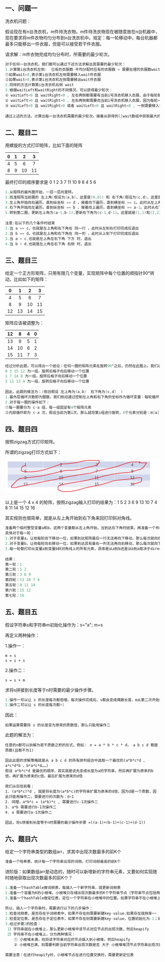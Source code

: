 ## 一、问题一

洗衣机问题：

假设现在有n台洗衣机，m件待洗衣物。m件待洗衣物现在被随意放在n台机器中，现在要求将m件衣物均匀分布到n台洗衣机中。规定：每一轮移动中，每台机器都最多只能移出一件衣服，但是可以接受若干件衣服。

请求解：m件衣物完成均匀分布时，所需要的最少轮次。

```go
对于任何一台洗衣机，我们都可以通过下述方法求解出其需要的最少轮次：
1.计算第i台洗衣机左侧:  已有的衣服数-平均分配时应有的衣服数 = 需要处理的衣服数wait。 
①如果wait<0,表示第i台洗衣机左侧需要移入wait件衣服
②如果wait>0,表示第i台洗衣机左侧需要移出wait件衣服
2.同样的方法计算第i台洗衣机右侧 wait
3.根据waitLeft和waitRight的不同情况，可以获得最少轮次：
① waitLeft<0 且 waitRight<0 , 左右两侧都需要有当前i号洗衣机移入衣服，由于每轮每台机器只能移出一件衣服，因此至少需要 abs(waitLeft)+abs(waitRight) 件
② waitLeft>0 且 waitRight>0 , 左右两侧都需要向当前i号洗衣机移入衣服，因为每轮一台机器可以接受若干件衣服，因此至少需要 max(abs(waitLeft),abs(waitRight))
③ waitLeft<0 且 waitRight>0 或者 waitLeft>0 且 waitRight<0 , 一侧需要移入衣服，一侧需要移出衣服。因此至少需要max(abs(waitLeft),abs(waitRight))

通过上述的方法，计算出每一台洗衣机需要的最少轮次。接着从获得的[]wait数组中获取最大的wait，件衣物完成均匀分布时，所需要的最少轮次。
```

## 二、题目二

用螺旋的方式打印矩阵，比如下面的矩阵

|  0   |  1   |  2   |  3   |
| :--: | :--: | :--: | :--: |
|  4   |  5   |  6   |  7   |
|  8   |  9   |  10  |  11  |

最终打印的顺序要求是 0  1  2  3  7  11  10  9  8  4  5  6

```go
1.从矩阵的最外圈开始，一层一层向里转。  
2.找准矩阵当前圈的 左上角(假设为(a,b)，这里是(0,0)) 和 右下角(假设为(c,d)，这里是(3,3)) 的坐标
3.左上角开始向右遍历，直到纵坐标 == d ，接着向下遍历，直到横坐标 == c。此时从左上角到了右下角。
4.右下角开始向左遍历，直到纵坐标 == b ，接着向上遍历，直到横坐标 == a-1。此时从右下角到了左下角的正下方。
5.转到第二圈，更新左上角为(a-1,b-1),更新右下角为(c-1,d-1)。这里就是(1,1)和(2,2)。重复3、4

注意:在以下的几个条件时结束
1.当 a == c，也就是左上角和右下角在 同一行 ，此时从左到右打印完成后退出
2.当 b == d，也就是左上角和右下角在 同一列 ，此时从上到下打印完成后退出
3.当 a > c,也就是左上角在右下角 下方 时，退出
4.当 b > d,也就是左上角在右下角 右侧 时，退出
```



## 三、题目三

给定一个正方形矩阵，只用有限几个变量，实现矩阵中每个位置的顺指针90°转动，比如如下的矩阵：

|  0   |  1   |  2   |  3   |
| :--: | :--: | :--: | :--: |
|  4   |  5   |  6   |  7   |
|  8   |  9   |  10  |  11  |
|  12  |  13  |  14  |  15  |

矩阵应该被调整为：

|  12  |  8   |  4   |  0   |
| :--: | :--: | :--: | :--: |
|  13  |  9   |  5   |  1   |
|  14  |  10  |  6   |  2   |
|  15  |  11  |  7   |  3   |

```go
经过分析此题，可以得出一个结论：任何一圈的矩阵元素在旋转90°之后，仍然在此圈上。我们以最外层为例：
0 3 15 12 为一组，旋转后格子向后移动一个位置
1 7 14 8 为一组，旋转后格子向后移动一个位置
2 11 13 4 为一组，旋转后格子向后移动一个位置

因此，此题的做法为：(依旧假设 左上角为(a,b)  右下角为(c,d)  )
1.最外层循环次数即为圈数，我们依旧通过控制左上角和右下角的坐标作为循环变量：每轮循环 a++ b++ c-- d--,当出现 a>=c 或者 b>=d 时退出
2.对于每一圈的操作如下：
①每一圈要分为 c-a 组，每一组固定有4个矩阵元素
②内部循环即为 c-a 次，假设当前为第i次，那么就将第i组进行旋转，4个元素分别是：m[a][b+i] 、 m[a+i][d] 、 m[c][d-i] 、 m[c-i][d]   (起点的位置都很好想，分别是m[a][b] 、 m[a][b+1] 、 m[a][b+2] ; 余后的每一个位置都是上一个位置顺时针走i步得到的)
```



## 四、题目四

按照zigzag方式打印矩阵。

所谓的zigzag打印方式如下：

![image-20230615211355969](lesson4.assets/image-20230615211355969-16868348372671.png)

以上是一个 4 x 4 的矩阵，按照zigzag输入打印的结果为：1 5 2 3 6 9 13 10 7 4 8 11 14 15 12 16

其实规则也很简单，就是从左上角开始到右下角来回打印斜对角线。

```go
准备两个临时整型变量a和b，这两个变量都从左上角开始，当到达右下角时结束。再准备一个布尔变量direction
具体对于每一轮：
1.对于变量a，让他每轮向下移动一位，如果到达矩阵最后一行无法再向下移动，那么每次就向右移动，直到到达右下角
2.对于变量b，让他每轮向右移动一位，如果到达具有最右一列无法再向右移动，那么每次就向下移动，直到到达右下角
3.每一轮都打印从变量a到变量b斜对角线上的所有元素，具体是从a到b还是从b到a取决于direction，每打印完一轮direction都要取反。

结果：
第一轮：1
第二轮：5 2
第三轮：3 6 9
第四轮：13 10 7 4
第五轮：8 11 14
第六轮：15 12 
第七轮：16
```

## 五、题目五

假设字符串s和字符串m初始化操作为：s="a"; m=s

再定义两种操作：

1.操作一：

```
m = s
s = s + s
```

2.操作二：

```
s = s + m
```

求将s拼接到长度等于n时需要的最少操作步骤。

```go
1.操作一可以让 s 的长度每次都倍增。每次操作完成后，s都会变成偶数长度，m从第二次开始每次都会变成偶数(m第一次是不是偶数取决于s初始时是否是偶数长度)
2.操作二可以让 s 的长度每次都+1
```

因此：

```
如果运算需要将 s 的长度变为原来的质数倍，那么只能用操作二
```

此题的解法为：

```
任意的n都可以拆解为若干质数之积的形式，例如： n = a * b * c * d， a b c d 都是质数(且都不为1)

因此此题的求解策略就是从 a b c d 的所有排列组合中选取一个最优的(a*b*c*d 、 a*c*d*b 、b*a*c*d……)
假设 a*b*c*d 是最优的顺序，其实就是说先变成长度为a的字符串，然后再扩展为原来的b倍，再扩展为原来的c倍，最后扩展为原来的d倍

我们从后往前看：
1. (a*b*c)*d , 就是将长度为(a*b*c)的字符串扩展为原来的d倍，因为d是一个质数，因此只能用操作二，需要进行的次数为：d—1
2. 同理，a*b*c = (a*b)*c , 需要进行c-1次操作二
3. a*b 需要进行b-1次操作二
4. a 需要进行a-1次操作二

因此，将s拼接到长度等于n时需要的最少操作步骤 =((a-1)+(b-1)+(c-1)+(d-1))
```

## 六、题目六

给定一个字符串类型的数组arr，求其中出现次数最多的前K个

```go
准备一个哈希表，统计每一个字符串出现的词频。打印词频最高的前K个
```

进阶版：如果数组arr是动态的，随时可以新增新的字符串元素，又要如何实现随时随地获取出现次数最多的前K个？

```go
1.准备一个hashTable做词频表，每插入一个新字符串，就更新词频表
2.准备一个容量为K的小根堆，小根堆只存储出现次数最多的K个字符串节点（字符串节点包括两个成员: ①.代表的字符串 	②.字符串出现的次数）
3.准备一个hashTable做定位表，定位一个字符串在小根堆中的位置。如果字符串不在小根堆上，那么位置就是-1

所以，插入一个字符串时，需要进行以下的几步操作：
1.检查词频表，是否存在于词频表中，如果不存在则需要新建key-value;如果存在就频率++
2.检查定位表，是否存在于定位表中，如果不存在则需要新建key-value，位置初始化为-1；如果存在可以分两种情况：① == -1，说明该字符串被统计过但是不在小根堆上； ② == (0~k-1),说明该字符串就在小根堆上
3.经过步骤2的检查：
 1）字符串就在小根堆上，那么更新小根堆中该节点对应节点的出现次数，然后heapify
 2）字符串不在小根堆上，分为两种情况：
	① 小根堆未满，则将该字符串对应的节点插入到小根堆，然后heapify
	② 小根堆已满，则需要判断当前字符串出现次数是否 大于 小根堆堆顶节点字符串出现次数，若大于则插入然后		heapify；若不不能，则不插入。

需要注意：在进行heapify时，小根堆节点在进行位置交换时，需要更新定位表
```

